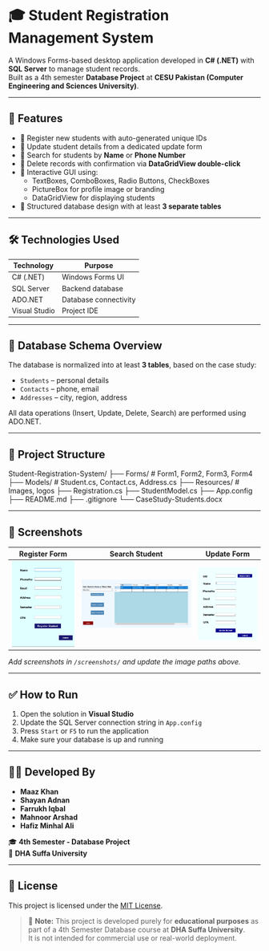 # 🎓 Student Registration Management System

A Windows Forms-based desktop application developed in **C# (.NET)** with **SQL Server** to manage student records.  
Built as a 4th semester **Database Project** at **CESU Pakistan (Computer Engineering and Sciences University)**.

---

## 🚀 Features

- 🔹 Register new students with auto-generated unique IDs
- 🔹 Update student details from a dedicated update form
- 🔹 Search for students by **Name** or **Phone Number**
- 🔹 Delete records with confirmation via **DataGridView double-click**
- 🔹 Interactive GUI using:
  - TextBoxes, ComboBoxes, Radio Buttons, CheckBoxes
  - PictureBox for profile image or branding
  - DataGridView for displaying students
- 🔹 Structured database design with at least **3 separate tables**

---

## 🛠️ Technologies Used

| Technology    | Purpose               |
| ------------- | --------------------- |
| C# (.NET)     | Windows Forms UI      |
| SQL Server    | Backend database      |
| ADO.NET       | Database connectivity |
| Visual Studio | Project IDE           |

---

## 🧩 Database Schema Overview

The database is normalized into at least **3 tables**, based on the case study:

- `Students` – personal details
- `Contacts` – phone, email
- `Addresses` – city, region, address

All data operations (Insert, Update, Delete, Search) are performed using ADO.NET.

---

## 📂 Project Structure

Student-Registration-System/
├── Forms/ # Form1, Form2, Form3, Form4
├── Models/ # Student.cs, Contact.cs, Address.cs
├── Resources/ # Images, logos
├── Registration.cs
├── StudentModel.cs
├── App.config
├── README.md
├── .gitignore
└── CaseStudy-Students.docx

---

## 📸 Screenshots

| Register Form                         | Search Student                    | Update Form                       |
| ------------------------------------- | --------------------------------- | --------------------------------- |
| ![Register](screenshots/register.png) | ![Search](screenshots/search.png) | ![Update](screenshots/update.png) |

_Add screenshots in `/screenshots/` and update the image paths above._

---

## ✅ How to Run

1. Open the solution in **Visual Studio**
2. Update the SQL Server connection string in `App.config`
3. Press `Start` or `F5` to run the application
4. Make sure your database is up and running

---

## 👨‍💻 Developed By

- **Maaz Khan**
- **Shayan Adnan**
- **Farrukh Iqbal**
- **Mahnoor Arshad**
- **Hafiz Minhal Ali**

🎓 **4th Semester - Database Project**  
🏫 **DHA Suffa University**

---

## 🧾 License

This project is licensed under the [MIT License](https://opensource.org/licenses/MIT).

> 📘 **Note:** This project is developed purely for **educational purposes** as part of a 4th Semester Database course at **DHA Suffa University**.  
> It is not intended for commercial use or real-world deployment.
